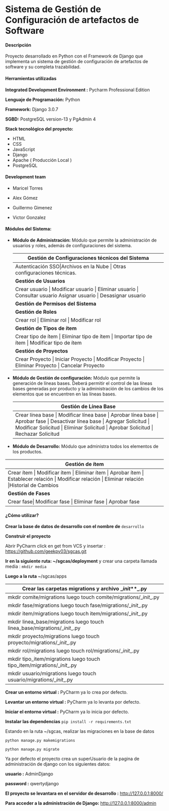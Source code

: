 # Sistema de Gestión de Configuración de artefactos de Software


#### Descripción

Proyecto desarrollado en Python con el Framework de Django que implementa un sistema de gestión de configuración de artefactos de software y su completa trazabilidad. 



#### Herramientas utilizadas

**Integrated Development Environment :** Pycharm Professional Edition 

**Lenguaje de Programación:** Python 

**Framework:** Django 3.0.7

**SGBD:** PostgreSQL version-13 y PgAdmin 4 

**Stack tecnológico del proyecto:**

- HTML 
- CSS
- JavaScript
- Django
- Apache ( Producción Local )
- PostgreSQL 



#### **Development team**

- Maricel Torres
- Alex Gómez
- Guillermo Gimenez 

- Victor Gonzalez

  

#### Módulos del Sistema:

- **Módulo de Administración:** Módulo que permite la administración de usuarios y roles, además de configuraciones del sistema.  

  | **Gestión de Configuraciones técnicos del Sistema**          |
  | ------------------------------------------------------------ |
  | Autenticación SSO\|Archivos en la Nube \| Otras configuraciones técnicas. |
  | **Gestión de Usuarios**                                      |
  | Crear usuario \| Modificar usuario \| Eliminar usuario \| Consultar usuario Asignar usuario \| Desasignar usuario |
  | **Gestión de Permisos del Sistema**                          |
  | **Gestión de Roles**                                         |
  | Crear rol  \| Eliminar rol \| Modificar rol                  |
  | **Gestión de Tipos de ítem**                                 |
  | Crear tipo de ítem \| Eliminar tipo de ítem \| Importar tipo de ítem \| Modificar tipo de ítem |
  | **Gestión de Proyectos**                                     |
  | Crear Proyecto \| Iniciar Proyecto \| Modificar Proyecto \| Eliminar Proyecto \| Cancelar Proyecto |

  

- **Módulo de Gestión de configuración:** Módulo que permite la generación de líneas bases. Deberá permitir el control de las líneas bases generadas por producto y la administración de los cambios de los elementos que se encuentren en las líneas bases.  

  | **Gestión de Línea Base**                                    |
  | ------------------------------------------------------------ |
  | Crear línea base \| Modificar línea base \| Aprobar línea base \| Aprobar fase \| Desactivar línea base \| Agregar Solicitud \| Modificar Solicitud \| Eliminar Solicitud \| Aprobar Solicitud \| Rechazar Solicitud |

- **Módulo de Desarrollo:** Módulo que administra todos los elementos de los productos.  

| **Gestión de ítem**                                          |
| ------------------------------------------------------------ |
| Crear ítem \| Modificar ítem \| Eliminar ítem \|  Aprobar ítem  \| Establecer relación \|  Modificar relación \| Eliminar relación \|Historial de Cambios |
| **Gestión de Fases**                                         |
| Crear fase\| Modificar fase \| Eliminar fase \| Aprobar fase |



#### ¿Cómo utilizar? 

**Crear la base de datos de desarrollo con el nombre de** `desarrollo`

**Construir el proyecto**

 Abrir PyCharm click en get from VCS y insertar : https://github.com/geekpy03/sgcas.git

**Ir en la siguiente ruta:  ~/sgcas/deployment** y crear una carpeta llamada media  :  `mkdir media`

**Luego a la ruta**  ~/sgcas/apps 

| Crear las carpetas migrations y archivo __init_**_.py        |
| ------------------------------------------------------------ |
| mkdir comite/migrations luego touch comite/migrations/\__init__.py |
| mkdir fase/migrations  luego  touch fase/migrations/\__init__.py |
| mkdir item/migrations  luego touch item/migrations/\__init__.py |
| mkdir linea_base/migrations luego touch linea_base/migrations/\__init__.py |
| mkdir proyecto/migrations luego touch proyecto/migrations/\__init__.py |
| mkdir rol/migrations luego touch rol/migrations/\__init__.py |
| mkdir tipo_item/migrations  luego touch tipo_item/migrations/\__init__.py |
| mkdir usuario/migrations luego touch usuario/migrations/\__init__.py |

**Crear un entorno virtual  :** PyCharm ya lo crea por defecto.

**Levantar un entorno virtual :** PyCharm ya lo levanta por defecto.

**Iniciar el entorno virtual :** PyCharm ya lo inicia por defecto.

**Instalar las dependencias** `pip install -r requirements.txt`

Estando en la ruta ~/sgcas, realizar las migraciones en la base de datos 

`python manage.py makemigrations`

`python manage.py migrate`


Ya por defecto el proyecto crea un superUsuario de la pagina de administración de django con los siguientes datos: 

**usuario		:** AdminDjango

**password	:** qwertydjango 

**El proyecto se levantara en el servidor de desarrollo :** http://127.0.0.1:8000/

**Para acceder a la administración de Django:**  http://127.0.0.1:8000/admin

